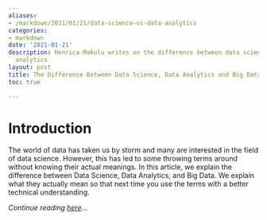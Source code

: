 ```yaml
---
aliases:
- /markdown/2021/01/21/data-science-vs-data-analytics
categories:
- markdown
date: '2021-01-21'
description: Henrica Makulu writes on the difference between data science and data
  analytics
layout: post
title: The Difference Between Data Science, Data Analytics and Big Data
toc: true

---
```


# Introduction
The world of data has taken us by storm and many are interested in the field of data science. However, this has led to some throwing terms around without knowing their actual meanings. In this article, we explain the difference between Data Science, Data Analytics, and Big Data. We explain what they actually mean so that next time you use the terms with a better technical understanding.

_Continue reading_ [_here_](https://resiliatech.com/differences-between-data-science-data-analytics-and-big-data/)...

